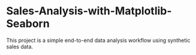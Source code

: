 # Sales-Analysis-with-Matplotlib-Seaborn
This project is a  simple end-to-end data analysis workflow  using synthetic sales data.
